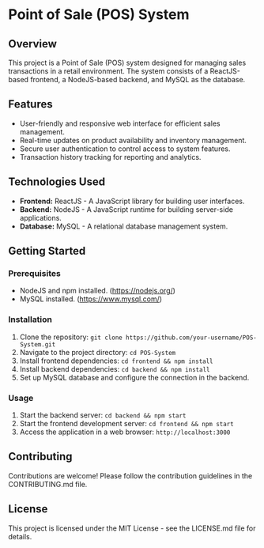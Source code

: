 # Point of Sale (POS) System

## Overview
This project is a Point of Sale (POS) system designed for managing sales transactions in a retail environment. The system consists of a ReactJS-based frontend, a NodeJS-based backend, and MySQL as the database.

## Features
- User-friendly and responsive web interface for efficient sales management.
- Real-time updates on product availability and inventory management.
- Secure user authentication to control access to system features.
- Transaction history tracking for reporting and analytics.

## Technologies Used
- **Frontend:** ReactJS - A JavaScript library for building user interfaces.
- **Backend:** NodeJS - A JavaScript runtime for building server-side applications.
- **Database:** MySQL - A relational database management system.

## Getting Started
### Prerequisites
- NodeJS and npm installed. (https://nodejs.org/)
- MySQL installed. (https://www.mysql.com/)

### Installation
1. Clone the repository: `git clone https://github.com/your-username/POS-System.git`
2. Navigate to the project directory: `cd POS-System`
3. Install frontend dependencies: `cd frontend && npm install`
4. Install backend dependencies: `cd backend && npm install`
5. Set up MySQL database and configure the connection in the backend.

### Usage
1. Start the backend server: `cd backend && npm start`
2. Start the frontend development server: `cd frontend && npm start`
3. Access the application in a web browser: `http://localhost:3000`

## Contributing
Contributions are welcome! Please follow the contribution guidelines in the CONTRIBUTING.md file.

## License
This project is licensed under the MIT License - see the LICENSE.md file for details.
